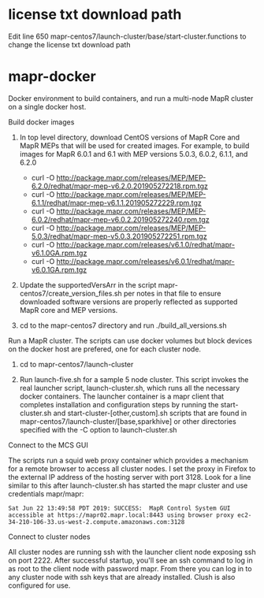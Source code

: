 # license txt download path
Edit line 650 mapr-centos7/launch-cluster/base/start-cluster.functions to change the license txt download path
# mapr-docker
Docker environment to build containers, and run a multi-node MapR cluster on a single docker host.

Build docker images

1. In top level directory, download CentOS versions of MapR Core and MapR MEPs that will be used for created images.  For example, to build images for MapR 6.0.1 and 6.1 with MEP versions 5.0.3, 6.0.2, 6.1.1, and 6.2.0
   - curl -O http://package.mapr.com/releases/MEP/MEP-6.2.0/redhat/mapr-mep-v6.2.0.201905272218.rpm.tgz
   - curl -O http://package.mapr.com/releases/MEP/MEP-6.1.1/redhat/mapr-mep-v6.1.1.201905272229.rpm.tgz
   - curl -O http://package.mapr.com/releases/MEP/MEP-6.0.2/redhat/mapr-mep-v6.0.2.201905272240.rpm.tgz
   - curl -O http://package.mapr.com/releases/MEP/MEP-5.0.3/redhat/mapr-mep-v5.0.3.201905272251.rpm.tgz
   - curl -O http://package.mapr.com/releases/v6.1.0/redhat/mapr-v6.1.0GA.rpm.tgz
   - curl -O http://package.mapr.com/releases/v6.0.1/redhat/mapr-v6.0.1GA.rpm.tgz


2. Update the supportedVersArr in the script mapr-centos7/create_version_files.sh per notes in that file to ensure downloaded software versions are properly reflected as supported MapR core and MEP versions.

3. cd to the mapr-centos7 directory and run ./build_all_versions.sh

Run a MapR cluster.  The scripts can use docker volumes but block devices on the docker host are prefered, one for each cluster node. 

1. cd to mapr-centos7/launch-cluster

2. Run launch-five.sh for a sample 5 node cluster.  This script invokes the real launcher script, launch-cluster.sh, which runs all the necessary docker containers.  The launcher container is a mapr client that completes installation and configuration steps by running the start-cluster.sh and start-cluster-[other,custom].sh scripts that are found in mapr-centos7/launch-cluster/[base,sparkhive] or other directories specified with the -C option to launch-cluster.sh

Connect to the MCS GUI

The scripts run a squid web proxy container which provides a mechanism for a remote browser to access all cluster nodes.   I set the proxy in Firefox to the external IP address of the hosting server with port 3128.  Look for a line similar to this after launch-cluster.sh has started the mapr cluster and use credentials mapr/mapr:
```
Sat Jun 22 13:49:58 PDT 2019: SUCCESS:  MapR Control System GUI accessible at https://mapr02.mapr.local:8443 using browser proxy ec2-34-210-106-33.us-west-2.compute.amazonaws.com:3128
```
Connect to cluster nodes

All cluster nodes are running ssh with the launcher client node exposing ssh on port 2222.  After successful startup, you'll see an ssh command to log in as root to the client node with password mapr.  From there you can log in to any cluster node with ssh keys that are already installed.  Clush is also configured for use.
